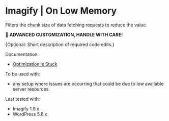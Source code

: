 # Imagify | On Low Memory

Filters the chunk size of data fetching requests to reduce the value.

🚧 **ADVANCED CUSTOMIZATION, HANDLE WITH CARE!**

{Optional: Short description of required code edits.}

Documentation:
* [Optimization is Stuck](https://imagify.io/documentation/optimization-is-stuck/)

To be used with:
* any setup where issues are occurring that could be due to low available server resources.

Last tested with:
* Imagify 1.9.x
* WordPress 5.6.x
